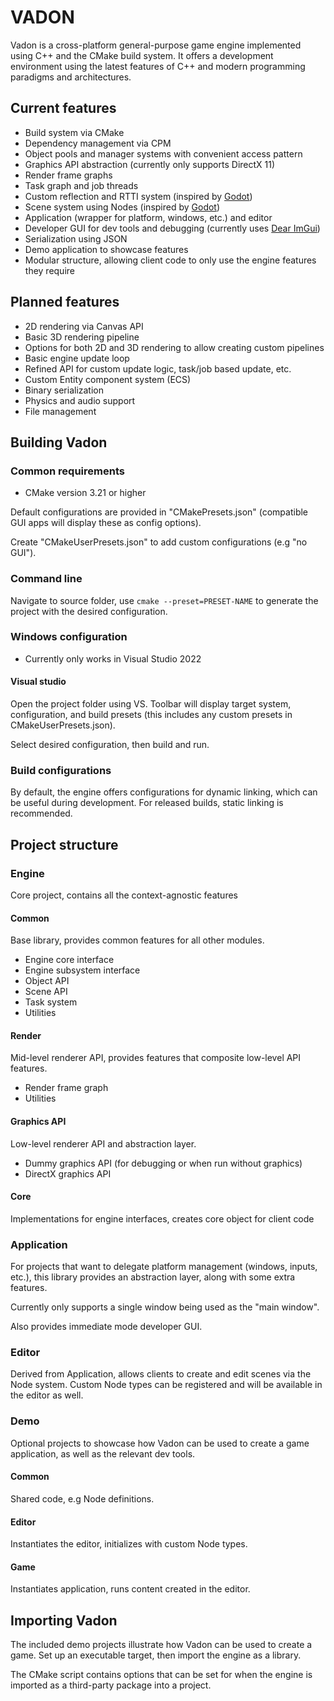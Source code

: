# VADON

Vadon is a cross-platform general-purpose game engine implemented using C++ and the CMake build system. It offers a development environment using the latest features of C++ and modern programming paradigms and architectures.

## Current features

- Build system via CMake
- Dependency management via CPM
- Object pools and manager systems with convenient access pattern
- Graphics API abstraction (currently only supports DirectX 11)
- Render frame graphs
- Task graph and job threads
- Custom reflection and RTTI system (inspired by [Godot](https://github.com/godotengine/godot))
- Scene system using Nodes (inspired by [Godot](https://github.com/godotengine/godot))
- Application (wrapper for platform, windows, etc.) and editor
- Developer GUI for dev tools and debugging (currently uses [Dear ImGui](https://github.com/ocornut/imgui))
- Serialization using JSON
- Demo application to showcase features
- Modular structure, allowing client code to only use the engine features they require

## Planned features

- 2D rendering via Canvas API
- Basic 3D rendering pipeline
- Options for both 2D and 3D rendering to allow creating custom pipelines
- Basic engine update loop
- Refined API for custom update logic, task/job based update, etc.
- Custom Entity component system (ECS)
- Binary serialization
- Physics and audio support
- File management

## Building Vadon

### Common requirements

- CMake version 3.21 or higher

Default configurations are provided in "CMakePresets.json" (compatible GUI apps will display these as config options).

Create "CMakeUserPresets.json" to add custom configurations (e.g "no GUI").

### Command line

Navigate to source folder, use `cmake --preset=PRESET-NAME` to generate the project with the desired configuration.

### Windows configuration

- Currently only works in Visual Studio 2022

#### Visual studio
Open the project folder using VS. Toolbar will display target system, configuration, and build presets (this includes any custom presets in CMakeUserPresets.json). 

Select desired configuration, then build and run.

### Build configurations

By default, the engine offers configurations for dynamic linking, which can be useful during development. For released builds, static linking is recommended.

## Project structure
### Engine
Core project, contains all the context-agnostic features
#### Common
Base library, provides common features for all other modules.
- Engine core interface
- Engine subsystem interface
- Object API
- Scene API
- Task system
- Utilities
#### Render
Mid-level renderer API, provides features that composite low-level API features.
- Render frame graph
- Utilities
#### Graphics API
Low-level renderer API and abstraction layer.
- Dummy graphics API (for debugging or when run without graphics)
- DirectX graphics API
#### Core
Implementations for engine interfaces, creates core object for client code
### Application
For projects that want to delegate platform management (windows, inputs, etc.), this library provides an abstraction layer, along with some extra features.

Currently only supports a single window being used as the "main window".

Also provides immediate mode developer GUI.
### Editor
Derived from Application, allows clients to create and edit scenes via the Node system. Custom Node types can be registered and will be available in the editor as well.
### Demo
Optional projects to showcase how Vadon can be used to create a game application, as well as the relevant dev tools.
#### Common
Shared code, e.g Node definitions.
#### Editor
Instantiates the editor, initializes with custom Node types.
#### Game
Instantiates application, runs content created in the editor.
## Importing Vadon

The included demo projects illustrate how Vadon can be used to create a game. Set up an executable target, then import the engine as a library.

The CMake script contains options that can be set for when the engine is imported as a third-party package into a project.